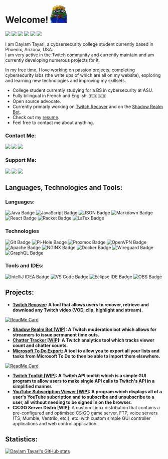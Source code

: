 # Welcome! ![](https://github.com/daylamtayari/daylamtayari/blob/master/peepoHey.gif)
  
<a href="https://github.com/daylamtayari"><img src="https://komarev.com/ghpvc/?username=daylamtayari&color=orange&style=flat-square&label=Views:" height=28/></a>
<a href="https://tayari.gg"><img src="https://img.shields.io/badge/WEBSITE-%23FF7139.svg?&style=for-the-badge&logo=firefox-browser&logoColor=white"></a>
<a href="https://github.com/daylamtayari/Resume/blob/master/resume.pdf"><img src="https://img.shields.io/badge/Resume-%23E01F3D.svg?&style=for-the-badge&logoColor=white"/></a>
<a href="https://www.linkedin.com/in/daylam-tayari"><img src="https://img.shields.io/badge/linkedin-%230077B5.svg?&style=for-the-badge&logo=linkedin&logoColor=white"/></a>
<a href="https://github.com/daylamtayari/PGP-Keys"><img src="https://img.shields.io/badge/PGP Keys-%230093DD.svg?&style=for-the-badge&logo=gnu-privacy-guard&logoColor=white"/></a>
<a href="https://github.com/daylamtayari"><img src="https://img.shields.io/github/followers/daylamtayari?color=222222&label=GH%20FOLLOWERS&logo=github&style=for-the-badge"/></a>
  
I am Daylam Tayari, a cybsersecurity college student currently based in Phoenix, Arizona, USA.   
I am very active in the Twitch community and currently maintain and am currently developing numerous projects for it.  
   
In my free time, I love working on passion projects, completing cybersecurity labs (the write ups of which are all on my website), exploring and learning new technologies and improving my skillsets.

- College student currently studying for a BS in cybersecurity at ASU.
- Fully bilingual in French and English. :fr: :gb: 
- Open source advocate.
- Currently primarly working on [Twitch Recover](https://github.com/TwitchRecover/TwitchRecover) and on the [Shadow Realm Bot](https://github.com/ShadowRealmBot).
- Check out my [resume](https://github.com/daylamtayari/Resume/blob/master/resume.pdf).
- Feel free to contact me about anything.

### Contact Me:
<img src="https://img.shields.io/badge/tayari 6113-%237289DA.svg?&style=for-the-badge&logo=discord&logoColor=white"/> <a href="mailto:daylam@tayari.gg"><img src="https://img.shields.io/badge/email-%238B89CC.svg?&style=for-the-badge&logo=protonmail&logoColor=white"/></a> <a href="https://twitch.tv/tayarics"><img src="https://img.shields.io/badge/TAYARICS-%239146FF.svg?&style=for-the-badge&logo=twitch&logoColor=white"/></a>

### Support Me:
<a href="https://paypal.me/daylamtayari"><img src="https://img.shields.io/badge//daylamtayari-%2300457C.svg?&style=for-the-badge&logo=PayPal&logoColor=white&labelColor=black"></a> 
<a href="https://cash.app/$daylamtayari"><img src="https://img.shields.io/badge//$daylamtayari-%2300C244.svg?&style=for-the-badge&logo=Cash-App&logoColor=white&labelColor=black"></a> 
<a href="https://www.blockchain.com/btc/address/15KcKrsqW6DQdyZPrgRXXmsKkyyZzHAQVX"><img src="https://img.shields.io/badge/15KcKrsqW6DQdyZPrgRXXmsKkyyZzHAQVX-%23F7931A.svg?&style=for-the-badge&logo=bitcoin&logoColor=white&labelColor=black"></a>

## Languages, Technologies and Tools:

### Languages:

![Java Badge](https://img.shields.io/badge/Java-007396?style=for-the-badge&labelColor=black&logo=java&logoColor=white) 
![JavaScript Badge](https://img.shields.io/badge/-Javascript-F0DB4F?style=for-the-badge&labelColor=black&logo=javascript&logoColor=white) 
![JSON Badge](https://img.shields.io/badge/JSON-000000?style=for-the-badge&labelColor=black&logo=json&logoColor=white) 
![Markdown Badge](https://img.shields.io/badge/Markdown-000000?style=for-the-badge&labelColor=black&logo=markdown&logoColor=white) 
![React Badge](https://img.shields.io/badge/React-61DAFB?style=for-the-badge&labelColor=black&logo=react&logoColor=white)
![Racket Badge](https://img.shields.io/badge/Racket-9F1D20?style=for-the-badge&labelColor=black&logo=Racket&logoColor=white)
![LaTex Badge](https://img.shields.io/badge/LaTex-008080?style=for-the-badge&labelColor=black&logo=LaTex&logoColor=white)

### Technologies

![Git Badge](https://img.shields.io/badge/Git-F05032?style=for-the-badge&labelColor=black&logo=git&logoColor=white) 
![Pi-Hole Badge](https://img.shields.io/badge/PiHole-F60D1A?style=for-the-badge&labelColor=black&logo=pi-hole&logoColor=white) 
![Proxmox Badge](https://img.shields.io/badge/Proxmox-E57000?style=for-the-badge&labelColor=black&logo=proxmox&logoColor=white)
![OpenVPN Badge](https://img.shields.io/badge/OpenVPN-EA7E20?style=for-the-badge&labelColor=black&logo=OpenVPN&logoColor=white)
![Apache Badge](https://img.shields.io/badge/apache-D22128?style=for-the-badge&labelColor=black&logo=apache&logoColor=white)
![NGINX Badge](https://img.shields.io/badge/nginx-269539?style=for-the-badge&labelColor=black&logo=nginx&logoColor=white)
![Docker Badge](https://img.shields.io/badge/docker-2496ED?style=for-the-badge&labelColor=black&logo=docker&logoColor=white)
![Wireguard Badge](https://img.shields.io/badge/wireguard-88171A?style=for-the-badge&labelColor=black&logo=Wireguard&logoColor=white)
![GraphQL Badge](https://img.shields.io/badge/GraphQL-E10098?style=for-the-badge&labelColor=black&logo=GraphQL&logoColor=white)

### Tools and IDEs:

![IntelliJ IDEA Badge](https://img.shields.io/badge/IntelliJ-000000?style=for-the-badge&labelColor=black&logo=IntelliJ-IDEA&logoColor=white)
![VS Code Badge](https://img.shields.io/badge/VSCode-007ACC?style=for-the-badge&labelColor=black&logo=Visual-Studio-Code&logoColor=white)
![Eclipse IDE Badge](https://img.shields.io/badge/Eclipse-2C2255?style=for-the-badge&labelColor=black&logo=Eclipse-IDE&logoColor=white)
![OBS Badge](https://img.shields.io/badge/OBS-302E31?style=for-the-badge&labelColor=black&logo=OBS-Studio&logoColor=white)

## Projects:
- **[**Twitch Recover**](https://github.com/TwitchRecover/TwitchRecover): A tool that allows users to **recover**, **retrieve** and **download** any Twitch video (VOD, clip, highlight and stream).**  

[![ReadMe Card](https://github-readme-stats.vercel.app/api/pin/?username=TwitchRecover&repo=TwitchRecover&show_icons=true&theme=great-gatsby)](https://github.com/TwitchRecover/TwitchRecover)

- **[**Shadow Realm Bot [WIP]**](https://github.com/ShadowRealmBot): A Twitch moderation bot which allows for streamers to issue permanent time outs.** 
- **[**Chatter Tracker [WIP]**](https://github.com/daylamtayari/Chatter-Tracker): A Twitch analytics tool which tracks viewer count and chatter counts.**  
- **[**Microsoft To Do Export**](https://github.com/daylamtayari/Microsoft-To-Do-Export): A tool to allow you to export all your lists and tasks from Microsoft To Do to then be able to import them elsewhere.**

[![ReadMe Card](https://github-readme-stats.vercel.app/api/pin/?username=daylamtayari&repo=Microsoft-To-Do-Export&show_icons=true&theme=great-gatsby)](https://github.com/daylamtayari/Microsoft-To-Do-Export)

- **[**Twitch Toolkit [WIP]**](https://github.com/daylamtayari/Twitch-Toolkit): A Twitch API toolkit which is a simple GUI program to allow users to make single API calls to Twitch's API in a simplified manner.**  
- **[**YouTube Subscription Viewer [WIP]**](https://github.com/daylamtayari/YouTube-Subcription-Viewer): A program which displays all of a user's YouTube subcription and to subscribe and unsubscribe to a user, all without needing to be signed in on the browser.**  
- **CS:GO Server Distro [WIP]**: A custom Linux distribution that contains a pre-configured and optimised CS:GO game server, FTP, voice servers (TS, Mumble, Ventrilo, etc.), etc. with custom simple GUI controller applications and web control application. 

## Statistics:
[![Daylam Tayari's GitHub stats](https://github-readme-stats.vercel.app/api?username=daylamtayari&show_icons=true&theme=great-gatsby&count_private=true&hide=issues,contribs)](https://github.com/daylamtayari)
